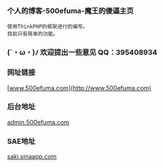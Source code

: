 ### 个人的博客-500efuma-魔王的傻逼主页
	使用ThinkPHP的框架进行的编写。
	目前只有简单的功能。
	
### (´・ω・)ﾉ   欢迎提出一些意见  QQ：395408934

### 网址链接
[www.500efuma.com](http://www.500efuma.com)<br />

### 后台地址
[admin.500efuma.com](http://admin.500efuma.com)<br/>

### SAE地址
[saki.sinaapp.com](http://www.saki.sinaapp.com)<br />

